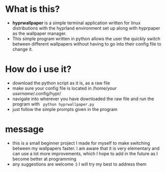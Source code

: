 # What is this?
- **hyprwallpaper** is a simple terminal application written for linux distributions with the hyprland environment set up along with hyprpaper as the wallpaper manager. 
- This simple program written in python allows the user the quickly switch between different wallpapers without having to go into their config file to change it.

# How do i use it?
- download the python script as it is, as a raw file
- make sure your config file is located in /home/*your username*/.config/hypr/
- navigate into wherever you have downloaded the raw file and run the program with ``` python hyprwallpaper.py```
- just follow the simple prompts given in the program

# message
- this is a small beginner project I made for myself to make switching between my wallpapers faster. I am aware that it is very elementary and can use a lot more improvements, which I hope to add in the future as I become better at programming
- any suggestions are welcome :) I will try my best to address them
